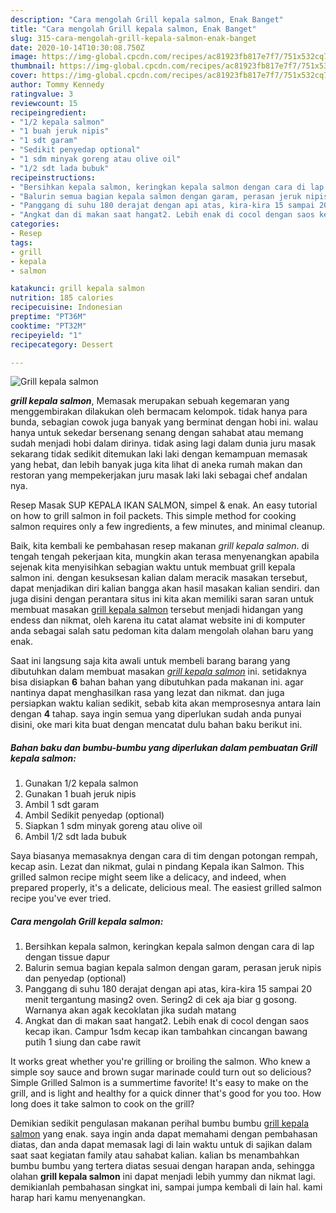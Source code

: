 ```yaml
---
description: "Cara mengolah Grill kepala salmon, Enak Banget"
title: "Cara mengolah Grill kepala salmon, Enak Banget"
slug: 315-cara-mengolah-grill-kepala-salmon-enak-banget
date: 2020-10-14T10:30:08.750Z
image: https://img-global.cpcdn.com/recipes/ac81923fb817e7f7/751x532cq70/grill-kepala-salmon-foto-resep-utama.jpg
thumbnail: https://img-global.cpcdn.com/recipes/ac81923fb817e7f7/751x532cq70/grill-kepala-salmon-foto-resep-utama.jpg
cover: https://img-global.cpcdn.com/recipes/ac81923fb817e7f7/751x532cq70/grill-kepala-salmon-foto-resep-utama.jpg
author: Tommy Kennedy
ratingvalue: 3
reviewcount: 15
recipeingredient:
- "1/2 kepala salmon"
- "1 buah jeruk nipis"
- "1 sdt garam"
- "Sedikit penyedap optional"
- "1 sdm minyak goreng atau olive oil"
- "1/2 sdt lada bubuk"
recipeinstructions:
- "Bersihkan kepala salmon, keringkan kepala salmon dengan cara di lap dengan tissue dapur"
- "Balurin semua bagian kepala salmon dengan garam, perasan jeruk nipis dan penyedap (optional)"
- "Panggang di suhu 180 derajat dengan api atas, kira-kira 15 sampai 20 menit tergantung masing2 oven. Sering2 di cek aja biar g gosong. Warnanya akan agak kecoklatan jika sudah matang"
- "Angkat dan di makan saat hangat2. Lebih enak di cocol dengan saos kecap ikan. Campur 1sdm kecap ikan tambahkan cincangan bawang putih 1 siung dan cabe rawit"
categories:
- Resep
tags:
- grill
- kepala
- salmon

katakunci: grill kepala salmon 
nutrition: 185 calories
recipecuisine: Indonesian
preptime: "PT36M"
cooktime: "PT32M"
recipeyield: "1"
recipecategory: Dessert

---
```



![Grill kepala salmon](https://img-global.cpcdn.com/recipes/ac81923fb817e7f7/751x532cq70/grill-kepala-salmon-foto-resep-utama.jpg)

<b><i>grill kepala salmon</i></b>, Memasak merupakan sebuah kegemaran yang menggembirakan dilakukan oleh bermacam kelompok. tidak hanya para bunda, sebagian cowok juga banyak yang berminat dengan hobi ini. walau hanya untuk sekedar bersenang senang dengan sahabat atau memang sudah menjadi hobi dalam dirinya. tidak asing lagi dalam dunia juru masak sekarang tidak sedikit ditemukan laki laki dengan kemampuan memasak yang hebat, dan lebih banyak juga kita lihat di aneka rumah makan dan restoran yang mempekerjakan juru masak laki laki sebagai chef andalan nya.

Resep Masak SUP KEPALA IKAN SALMON, simpel &amp; enak. An easy tutorial on how to grill salmon in foil packets. This simple method for cooking salmon requires only a few ingredients, a few minutes, and minimal cleanup.

Baik, kita kembali ke pembahasan resep makanan <i>grill kepala salmon</i>. di tengah tengah pekerjaan kita, mungkin akan terasa menyenangkan apabila sejenak kita menyisihkan sebagian waktu untuk membuat grill kepala salmon ini. dengan kesuksesan kalian dalam meracik masakan tersebut, dapat menjadikan diri kalian bangga akan hasil masakan kalian sendiri. dan juga disini dengan perantara situs ini kita akan memiliki saran saran untuk membuat masakan <u>grill kepala salmon</u> tersebut menjadi hidangan yang endess dan nikmat, oleh karena itu catat alamat website ini di komputer anda sebagai salah satu pedoman kita dalam mengolah olahan baru yang enak.


Saat ini langsung saja kita awali untuk membeli barang barang yang dibutuhkan dalam membuat masakan <u><i>grill kepala salmon</i></u> ini. setidaknya bisa disiapkan <b>6</b> bahan bahan yang dibutuhkan pada makanan ini. agar nantinya dapat menghasilkan rasa yang lezat dan nikmat. dan juga persiapkan waktu kalian sedikit, sebab kita akan memprosesnya antara lain dengan <b>4</b> tahap. saya ingin semua yang diperlukan sudah anda punyai disini, oke mari kita buat dengan mencatat dulu bahan baku berikut ini.

<!--inarticleads1-->

##### Bahan baku dan bumbu-bumbu yang diperlukan dalam pembuatan Grill kepala salmon:

1. Gunakan 1/2 kepala salmon
1. Gunakan 1 buah jeruk nipis
1. Ambil 1 sdt garam
1. Ambil Sedikit penyedap (optional)
1. Siapkan 1 sdm minyak goreng atau olive oil
1. Ambil 1/2 sdt lada bubuk


Saya biasanya memasaknya dengan cara di tim dengan potongan rempah, kecap asin. Lezat dan nikmat, gulai n pindang Kepala ikan Salmon. This grilled salmon recipe might seem like a delicacy, and indeed, when prepared properly, it&#39;s a delicate, delicious meal. The easiest grilled salmon recipe you&#39;ve ever tried. 

<!--inarticleads2-->

##### Cara mengolah Grill kepala salmon:

1. Bersihkan kepala salmon, keringkan kepala salmon dengan cara di lap dengan tissue dapur
1. Balurin semua bagian kepala salmon dengan garam, perasan jeruk nipis dan penyedap (optional)
1. Panggang di suhu 180 derajat dengan api atas, kira-kira 15 sampai 20 menit tergantung masing2 oven. Sering2 di cek aja biar g gosong. Warnanya akan agak kecoklatan jika sudah matang
1. Angkat dan di makan saat hangat2. Lebih enak di cocol dengan saos kecap ikan. Campur 1sdm kecap ikan tambahkan cincangan bawang putih 1 siung dan cabe rawit


It works great whether you&#39;re grilling or broiling the salmon. Who knew a simple soy sauce and brown sugar marinade could turn out so delicious? Simple Grilled Salmon is a summertime favorite! It&#39;s easy to make on the grill, and is light and healthy for a quick dinner that&#39;s good for you too. How long does it take salmon to cook on the grill? 

Demikian sedikit pengulasan makanan perihal bumbu bumbu <u>grill kepala salmon</u> yang enak. saya ingin anda dapat memahami dengan pembahasan diatas, dan anda dapat memasak lagi di lain waktu untuk di sajikan dalam saat saat kegiatan family atau sahabat kalian. kalian bs menambahkan bumbu bumbu yang tertera diatas sesuai dengan harapan anda, sehingga olahan <b>grill kepala salmon</b> ini dapat menjadi lebih yummy dan nikmat lagi. demikianlah pembahasan singkat ini, sampai jumpa kembali di lain hal. kami harap hari kamu menyenangkan.
